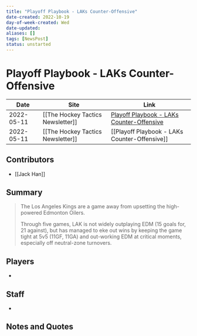```yaml
---
title: "Playoff Playbook - LAKs Counter-Offensive"
date-created: 2022-10-19
day-of-week-created: Wed
date-updated: 
aliases: []
tags: [NewsPost]
status: unstarted
---
```


# Playoff Playbook - LAKs Counter-Offensive

| Date       | Site                              | Link                                                                                                                |
| ---------- | --------------------------------- | ------------------------------------------------------------------------------------------------------------------- |
| 2022-05-11 | [[The Hockey Tactics Newsletter]] | [Playoff Playbook - LAKs Counter-Offensive](https://jhanhky.substack.com/p/playoff-playbook-laks-counter-offensive) |
| 2022-05-11 | [[The Hockey Tactics Newsletter]] | [[Playoff Playbook - LAKs Counter-Offensive]]                                                                       |

## Contributors
- [[Jack Han]]


## Summary
> The Los Angeles Kings are a game away from upsetting the high-powered Edmonton Oilers.
> 
> Through five games, LAK is not widely outplaying EDM (15 goals for, 21 against), but has managed to eke out wins by keeping the game tight at 5v5 (11GF, 11GA) and out-working EDM at critical moments, especially off neutral-zone turnovers.


## Players
- 


## Staff
- 


## Notes and Quotes
> 

